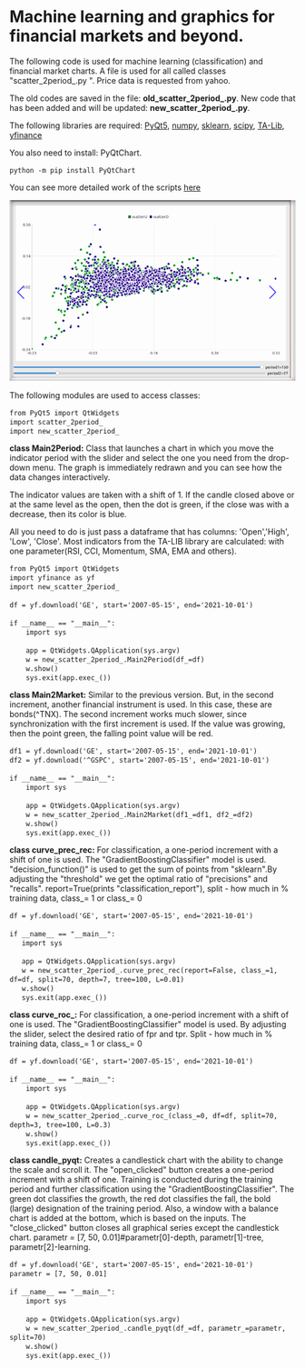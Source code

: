 # Machine learning and graphics for financial markets and beyond.

The following code is used for machine learning (classification) and financial market charts.
A file is used for all called classes "scatter_2period_.py ". Price data is requested from yahoo.

The old codes are saved in the file: **old_scatter_2period_.py**. New code that has been added and will be updated: **new_scatter_2period_.py**.

The following libraries are required: 
[PyQt5](https://www.riverbankcomputing.com/static/Docs/PyQt5/introduction.html#pyqt5-components),
[numpy](https://numpy.org/),
[sklearn](https://scikit-learn.org/stable/index.html),
[scipy](https://scipy.org/),
[TA-Lib](https://ta-lib.github.io/ta-lib-python/doc_index.html),
[yfinance](https://github.com/ranaroussi/yfinance)

You also need to install: PyQtChart.
```
python -m pip install PyQtChart 
```
You can see more detailed work of the scripts [here](https://quant12345.github.io/index.html)

![Visually, everything looks like this](https://github.com/quant12345/Machine-Learning-in-Finance/blob/980b7b23d86cad6019950e8c586983d6a88336d1/chart.gif)

The following modules are used to access classes:
```
from PyQt5 import QtWidgets
import scatter_2period_
import new_scatter_2period_
```

**class Main2Period:** 
Class that launches a chart in which you move the indicator period with the slider and select the one you need from the drop-down menu. The graph is immediately redrawn and you can see how the data changes interactively. 

The indicator values are taken with a shift of 1. If the candle closed above or at the same level as the open, then the dot is green, if the close was with a decrease, then its color is blue.

All you need to do is just pass a dataframe that has columns: 'Open','High', 'Low', 'Close'. Most indicators from the TA-LIB library are calculated: with one parameter(RSI, CCI, Momentum, SMA, EMA and others).
```
from PyQt5 import QtWidgets
import yfinance as yf
import new_scatter_2period_

df = yf.download('GE', start='2007-05-15', end='2021-10-01')

if __name__ == "__main__":
    import sys

    app = QtWidgets.QApplication(sys.argv)
    w = new_scatter_2period_.Main2Period(df_=df)
    w.show()
    sys.exit(app.exec_())
```
**class Main2Market:**
Similar to the previous version. But, in the second increment, another financial instrument is used. In this case, these are bonds(^TNX). The second increment
works much slower, since synchronization with the first increment is used. If the value was growing, then the point green, the falling
point value will be red.
```
df1 = yf.download('GE', start='2007-05-15', end='2021-10-01')
df2 = yf.download('^GSPC', start='2007-05-15', end='2021-10-01')

if __name__ == "__main__":
    import sys

    app = QtWidgets.QApplication(sys.argv)
    w = new_scatter_2period_.Main2Market(df1_=df1, df2_=df2)
    w.show()
    sys.exit(app.exec_())
```
**class curve_prec_rec:**
For classification, a one-period increment with a shift of one is used. The "GradientBoostingClassifier" model is used.
"decision_function()" is used to get the sum of points from "sklearn".By adjusting the "threshold" we get the optimal ratio of "precisions" and "recalls".
report=True(prints "classification_report"), split - how much in % training data, class_= 1 or class_= 0
```
df = yf.download('GE', start='2007-05-15', end='2021-10-01')

if __name__ == "__main__":
   import sys

   app = QtWidgets.QApplication(sys.argv)
   w = new_scatter_2period_.curve_prec_rec(report=False, class_=1, df=df, split=70, depth=7, tree=100, L=0.01)
   w.show()
   sys.exit(app.exec_())
```
**class curve_roc_:**
For classification, a one-period increment with a shift of one is used. The "GradientBoostingClassifier" model is used.
By adjusting the slider, select the desired ratio of fpr and tpr. Split - how much in % training data, class_= 1 or class_= 0

```
df = yf.download('GE', start='2007-05-15', end='2021-10-01')

if __name__ == "__main__":
    import sys

    app = QtWidgets.QApplication(sys.argv)
    w = new_scatter_2period_.curve_roc_(class_=0, df=df, split=70, depth=3, tree=100, L=0.3)
    w.show()
    sys.exit(app.exec_())
```
**class candle_pyqt:**
Creates a candlestick chart with the ability to change the scale and scroll it. The "open_clicked" button creates a one-period increment with a shift of one.
Training is conducted during the training period and further classification using the "GradientBoostingClassifier". The green dot classifies the growth, the red dot classifies the fall, the bold (large) designation of the training period. Also, a window with a balance chart is added at the bottom, which is based on the inputs. The "close_clicked" button closes all graphical series except the candlestick chart.
parametr = [7, 50, 0.01]#parametr[0]-depth, parametr[1]-tree, parametr[2]-learning.
```
df = yf.download('GE', start='2007-05-15', end='2021-10-01')
parametr = [7, 50, 0.01]

if __name__ == "__main__":
    import sys

    app = QtWidgets.QApplication(sys.argv)
    w = new_scatter_2period_.candle_pyqt(df_=df, parametr_=parametr, split=70)
    w.show()
    sys.exit(app.exec_())
```
